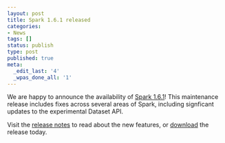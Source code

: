 ```yaml
---
layout: post
title: Spark 1.6.1 released
categories:
- News
tags: []
status: publish
type: post
published: true
meta:
  _edit_last: '4'
  _wpas_done_all: '1'
---
```

We are happy to announce the availability of <a href="{{site.url}}releases/spark-release-1-5-2.html" title="Spark Release 1.6.1">Spark 1.6.1</a>! This maintenance release includes fixes across several areas of Spark, including signficant updates to the experimental Dataset API.

Visit the <a href="{{site.url}}releases/spark-release-1-6-1.html" title="Spark Release 1.6.1">release notes</a> to read about the new features, or <a href="{{site.url}}downloads.html">download</a> the release today.
